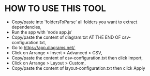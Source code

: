 # HOW TO USE THIS TOOL

- Copy/paste into 'foldersToParse' all folders you want to extract dependencies,
- Run the app with 'node app.js'
- Copy/paste the content of diagram.txt AT THE END OF csv-configuration.txt,
- Go to https://app.diagrams.net/,
- Click on Arrange > Insert > Advanced > CSV,
- Copy/paste the content of csv-configuration.txt then click Import,
- Click on Arrange > Layout > Custom,
- Copy/paste the content of layout-configuration.txt then click Apply
